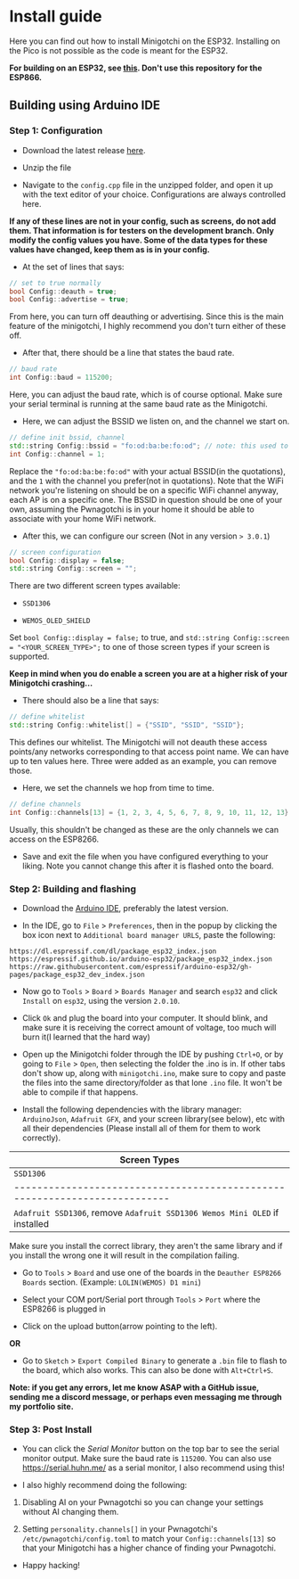 # Install guide

Here you can find out how to install Minigotchi on the ESP32. Installing on the Pico is not possible as the code is meant for the ESP32.

**For building on an ESP32, see [this](https://github.com/Pwnagotchi-Unofficial/minigotchi/blob/main/INSTALL.md). Don't use this repository for the ESP866.**

## Building using Arduino IDE

### Step 1: Configuration

- Download the latest release [here](https://github.com/Pwnagotchi-Unofficial/minigotchi-ESP32/releases).

- Unzip the file

- Navigate to the `config.cpp` file in the unzipped folder, and open it up with the text editor of your choice. Configurations are always controlled here.

**If any of these lines are not in your config, such as screens, do not add them. That information is for testers on the development branch. Only modify the config values you have. Some of the data types for these values have changed, keep them as is in your config.**

- At the set of lines that says:

```cpp
// set to true normally 
bool Config::deauth = true;
bool Config::advertise = true;
```

From here, you can turn off deauthing or advertising. Since this is the main feature of the minigotchi, I highly recommend you don't turn either of these off.

- After that, there should be a line that states the baud rate. 

```cpp
// baud rate
int Config::baud = 115200;
```

Here, you can adjust the baud rate, which is of course optional. Make sure your serial terminal is running at the same baud rate as the Minigotchi.

- Here, we can adjust the BSSID we listen on, and the channel we start on.

```cpp
// define init bssid, channel
std::string Config::bssid = "fo:od:ba:be:fo:od"; // note: this used to be const* char Config::bssid = "fo:od:ba:be:fo:od";
int Config::channel = 1;
```

Replace the `"fo:od:ba:be:fo:od"` with your actual BSSID(in the quotations), and the `1` with the channel you prefer(not in quotations). Note that the WiFi network you're listening on should be on a specific WiFi channel anyway, each AP is on a specific one. The BSSID in question should be one of your own, assuming the Pwnagotchi is in your home it should be able to associate with your home WiFi network.

- After this, we can configure our screen (Not in any version `> 3.0.1`)

```cpp
// screen configuration
bool Config::display = false;
std::string Config::screen = "";
```

There are two different screen types available:

- `SSD1306`

- `WEMOS_OLED_SHIELD`

Set `bool Config::display = false;` to true, and `std::string Config::screen = "<YOUR_SCREEN_TYPE>";` to one of those screen types if your screen is supported.

**Keep in mind when you do enable a screen you are at a higher risk of your Minigotchi crashing...**

- There should also be a line that says:

```cpp
// define whitelist 
std::string Config::whitelist[] = {"SSID", "SSID", "SSID"};
```

This defines our whitelist. The Minigotchi will not deauth these access points/any networks corresponding to that access point name. We can have up to ten values here. Three were added as an example, you can remove those.

- Here, we set the channels we hop from time to time.

```cpp
// define channels
int Config::channels[13] = {1, 2, 3, 4, 5, 6, 7, 8, 9, 10, 11, 12, 13};
```

Usually, this shouldn't be changed as these are the only channels we can access on the ESP8266.

- Save and exit the file when you have configured everything to your liking. Note you cannot change this after it is flashed onto the board. 

### Step 2: Building and flashing

- Download the [Arduino IDE](https://https://www.arduino.cc/en/software), preferably the latest version.

- In the IDE, go to `File` > `Preferences`, then in the popup by clicking the box icon next to `Additional board manager URLS`, paste the following:

```
https://dl.espressif.com/dl/package_esp32_index.json
https://espressif.github.io/arduino-esp32/package_esp32_index.json
https://raw.githubusercontent.com/espressif/arduino-esp32/gh-pages/package_esp32_dev_index.json
 ```

- Now go to `Tools` > `Board` > `Boards Manager` and search `esp32` and click `Install` on `esp32`, using the version `2.0.10`.

- Click `Ok` and plug the board into your computer. It should blink, and make sure it is receiving the correct amount of voltage, too much will burn it(I learned that the hard way)

- Open up the Minigotchi folder through the IDE by pushing `Ctrl+O`, or by going to `File` > `Open`, then selecting the folder the .ino is in. If other tabs don't show up, along with `minigotchi.ino`, make sure to copy and paste the files into the same directory/folder as that lone `.ino` file. It won't be able to compile if that happens.

- Install the following dependencies with the library manager: `ArduinoJson`, `Adafruit GFX`, and your screen library(see below), etc with all their dependencies (Please install all of them for them to work correctly).

| Screen Types                                                                                                                                            |
| ------------------------------------------------------------------------------------------------------------------------------------------------------- |
| `SSD1306` | `WEMOS_OLED_SHIELD`                                                                                                                         |
| -------------------------------------------------------------------------- | -------------------------------------------------------------------------- |
| `Adafruit SSD1306`, remove `Adafruit SSD1306 Wemos Mini OLED` if installed | `Adafruit SSD1306 Wemos Mini OLED`, remove `Adafruit SSD1306` if installed |

Make sure you install the correct library, they aren't the same library and if you install the wrong one it will result in the compilation failing.

- Go to `Tools` > `Board` and use one of the boards in the `Deauther ESP8266 Boards` section. (Example: `LOLIN(WEMOS) D1 mini`)

- Select your COM port/Serial port through `Tools` > `Port` where the ESP8266 is plugged in

- Click on the upload button(arrow pointing to the left). 

**OR**

- Go to `Sketch` > `Export Compiled Binary` to generate a `.bin` file to flash to the board, which also works. This can also be done with `Alt+Ctrl+S`.

**Note: if you get any errors, let me know ASAP with a GitHub issue, sending me a discord message, or perhaps even messaging me through my portfolio site.**

### Step 3: Post Install

- You can click the *Serial Monitor* button on the top bar to see the serial monitor output. Make sure the baud rate is `115200`. You can also use https://serial.huhn.me/ as a serial monitor, I also recommend using this!

- I also highly recommend doing the following:

1. Disabling AI on your Pwnagotchi so you can change your settings without AI changing them.

2. Setting `personality.channels[]` in your Pwnagotchi's `/etc/pwnagotchi/config.toml` to match your `Config::channels[13]` so that your Minigotchi has a higher chance of finding your Pwnagotchi.

- Happy hacking!
